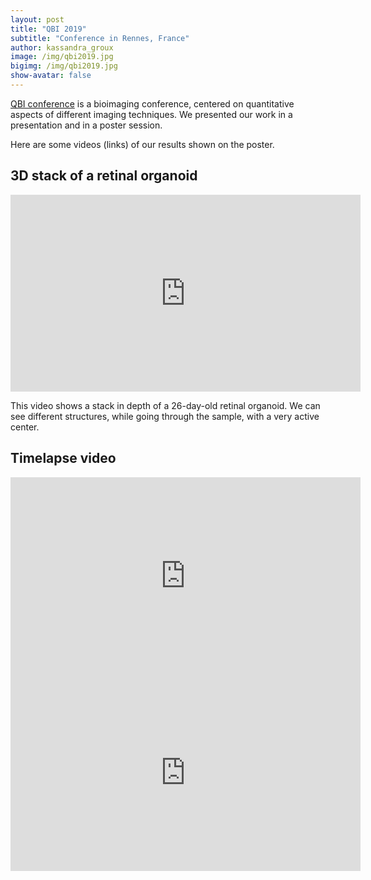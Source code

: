 ```yaml
---
layout: post
title: "QBI 2019"
subtitle: "Conference in Rennes, France"
author: kassandra_groux
image: /img/qbi2019.jpg
bigimg: /img/qbi2019.jpg
show-avatar: false
---
```


[QBI conference](https://www.quantitativebioimaging.com/qbi2019/) is a bioimaging conference, centered on quantitative aspects of different imaging techniques. We presented our work in a presentation and in a poster session.

Here are some videos (links) of our results shown on the poster.

## 3D stack of a retinal organoid
<center>
<iframe width="560" height="315" src="https://www.youtube.com/embed/hOIiuOqDeo4" frameborder="0" allow="accelerometer; autoplay; encrypted-media; gyroscope; picture-in-picture" allowfullscreen></iframe>
</center>

This video shows a stack in depth of a 26-day-old retinal organoid. We can see different structures, while going through the sample, with a very active center.

## Timelapse video 
<center>
<iframe width="560" height="315" src="https://www.youtube.com/embed/4p9k_7ee5QM" frameborder="0" allow="accelerometer; autoplay; encrypted-media; gyroscope; picture-in-picture" allowfullscreen></iframe>
</center>
  
<center>
  <iframe width="560" height="315" src="https://www.youtube.com/embed/N9Zfjxsh4TY" frameborder="0" allow="accelerometer; autoplay; encrypted-media; gyroscope; picture-in-picture" allowfullscreen></iframe>
</center>
